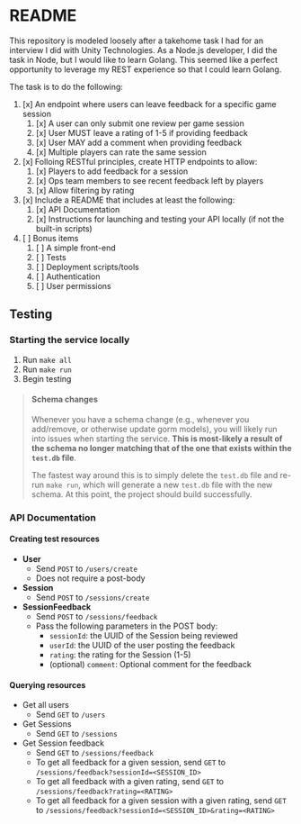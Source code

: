 # README

This repository is modeled loosely after a takehome task I had for an interview I did with Unity Technologies. As a Node.js developer, I did the task in Node, but I would like to learn Golang. This seemed like a perfect opportunity to leverage my REST experience so that I could learn Golang.

The task is to do the following:
1. [x] An endpoint where users can leave feedback for a specific game session
   1. [x] A user can only submit one review per game session
   2. [x] User MUST leave a rating of 1-5 if providing feedback
   3. [x] User MAY add a comment when providing feedback
   4. [x] Multiple players can rate the same session
2. [x] Folloing RESTful principles, create HTTP endpoints to allow:
   1. [x] Players to add feedback for a session
   2. [x] Ops team members to see recent feedback left by players
   3. [x] Allow filtering by rating
3. [x] Include a README that includes at least the following:
   1. [x] API Documentation
   2. [x] Instructions for launching and testing your API locally (if not the built-in scripts)
4. [ ] Bonus items
   1.  [ ] A simple front-end
   2.  [ ] Tests
   3.  [ ] Deployment scripts/tools
   4.  [ ] Authentication
   5.  [ ] User permissions

## Testing

### Starting the service locally
1. Run `make all`
2. Run `make run`
3. Begin testing

> #### Schema changes
> Whenever you have a schema change (e.g., whenever you add/remove, or otherwise update gorm models), you will likely run into issues when starting the service. **This is most-likely a result of the schema no longer matching that of the one that exists within the `test.db` file**.
> 
> The fastest way around this is to simply delete the `test.db` file and re-run `make run`, which will generate a new `test.db` file with the new schema. At this point, the project should build successfully.

### API Documentation
#### Creating test resources
* **User**
  * Send `POST` to `/users/create`
  * Does not require a post-body
* **Session**
  * Send `POST` to `/sessions/create`
* **SessionFeedback**
  * Send `POST` to `/sessions/feedback`
  * Pass the following parameters in the POST body:
    * `sessionId`: the UUID of the Session being reviewed
    * `userId`: the UUID of the user posting the feedback
    * `rating`: the rating for the Session (1-5)
    * (optional) `comment`: Optional comment for the feedback

#### Querying resources
* Get all users
  * Send `GET` to `/users`
* Get Sessions
  * Send `GET` to `/sessions`
* Get Session feedback
  * Send `GET` to `/sessions/feedback`
  * To get all feedback for a given session, send `GET` to `/sessions/feedback?sessionId=<SESSION_ID>`
  * To get all feedback with a given rating, send `GET` to `/sessions/feedback?rating=<RATING>`
  * To get all feedback for a given session with a given rating, send `GET` to `/sessions/feedback?sessionId=<SESSION_ID>&rating=<RATING>`